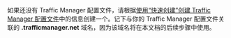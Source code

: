如果还没有 Traffic Manager 配置文件，请根据[使用“快速创建”创建 Traffic Manager 配置文件][]中的信息创建一个。记下与你的 Traffic Manager 配置文件关联的 **.trafficmanager.net** 域名，因为该域名将在本文档的后续步骤中使用。

  [使用“快速创建”创建 Traffic Manager 配置文件]: http://msdn.microsoft.com/en-us/library/windowsazure/dn339012.aspx

